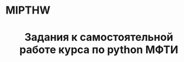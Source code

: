 # MIPTHW
<h1 align="center">Задания к самостоятельной работе курса по python МФТИ</h1>
<h3 align="center"></h3>
